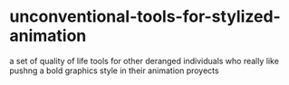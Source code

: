 # unconventional-tools-for-stylized-animation
a set of quality of life tools for other deranged individuals who really like pushng a bold graphics style in their animation proyects
